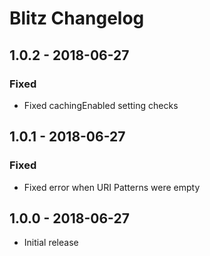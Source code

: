 # Blitz Changelog

## 1.0.2 - 2018-06-27
### Fixed
- Fixed cachingEnabled setting checks

## 1.0.1 - 2018-06-27
### Fixed
- Fixed error when URI Patterns were empty

## 1.0.0 - 2018-06-27
- Initial release
